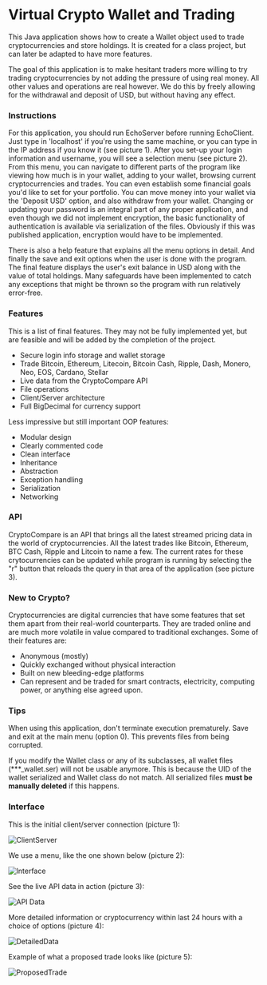 # Virtual Crypto Wallet and Trading 

This Java application shows how to create a Wallet object used to trade cryptocurrencies and store holdings. It is created for a class project, but can later be adapted to have more features. 

The goal of this application is to make hesitant traders more willing to try trading cryptocurrencies by not adding the pressure of using real money. All other values and operations are real however. We do this by freely allowing for the withdrawal and deposit of USD, but without having any effect.

### Instructions

For this application, you should run EchoServer before running EchoClient. Just type in 'localhost' if you're using the same machine, or you can type in the IP address if you know it (see picture 1).  After you set-up your login information and username, you will see a selection menu (see picture 2).  From this menu, you can navigate to different parts of the program like viewing how much is in your wallet, adding to your wallet, browsing current cryptocurrencies and trades.  You can even establish some financial goals you'd like to set for your portfolio.  You can move money into your wallet via the 'Deposit USD' option, and also withdraw from your wallet.  Changing or updating your password is an integral part of any proper application, and even though we did not implement encryption, the basic functionality of authentication is available via serialization of the files.  Obviously if this was published application, encryption would have to be implemented.  

There is also a help feature that explains all the menu options in detail.  And finally the save and exit options when the user is done with the program.  The final feature displays the user's exit balance in USD along with the value of total holdings.  Many safeguards have been implemented to catch any exceptions that might be thrown so the program with run relatively error-free.

### Features

This is a list of final features. They may not be fully implemented yet, but are feasible and will be added by the completion of the project.

- Secure login info storage and wallet storage
- Trade Bitcoin, Ethereum, Litecoin, Bitcoin Cash, Ripple, Dash, Monero, Neo, EOS, Cardano, Stellar
- Live data from the CryptoCompare API
- File operations
- Client/Server architecture
- Full BigDecimal for currency support


Less impressive but still important OOP features:
- Modular design
- Clearly commented code
- Clean interface
- Inheritance
- Abstraction
- Exception handling
- Serialization
- Networking

### API
CryptoCompare is an API that brings all the latest streamed pricing data in the world of cryptocurrencies. All the latest trades like Bitcoin, Ethereum, BTC Cash, Ripple and Litcoin to name a few.  The current rates for these crytocurrencies can be updated while program is running by selecting the "r" button that reloads the query in that area of the application (see picture 3).


### New to Crypto?
Cryptocurrencies are digital currencies that have some features that set them apart from their real-world counterparts. They are traded online and are much more volatile in value compared to traditional exchanges. Some of their features are:

- Anonymous (mostly)
- Quickly exchanged without physical interaction
- Built on new bleeding-edge platforms
- Can represent and be traded for smart contracts, electricity, computing power, or anything else agreed upon.

### Tips

When using this application, don't terminate execution prematurely. Save and exit at the main menu (option 0). This prevents files from being corrupted.

If you modify the Wallet class or any of its subclasses, all wallet files (***_wallet.ser) will not be usable anymore. This is because the UID of the wallet serialized and Wallet class do not match. All serialized files **must be manually deleted** if this happens. 

### Interface
This is the initial client/server connection (picture 1):

![ClientServer](http://u.cubeupload.com/texasrock/LoginScreen.jpg)


We use a menu, like the one shown below (picture 2):

![Interface](http://u.cubeupload.com/texasrock/Menu.jpg)


See the live API data in action (picture 3):

![API Data](https://u.cubeupload.com/texasrock/BrowseCryptos.jpg)


More detailed information or cryptocurrency within last 24 hours with a choice of options (picture 4):

![DetailedData](https://u.cubeupload.com/texasrock/DetaileData.jpg)


Example of what a proposed trade looks like (picture 5):

![ProposedTrade](https://u.cubeupload.com/texasrock/ProposedTrade.jpg)


